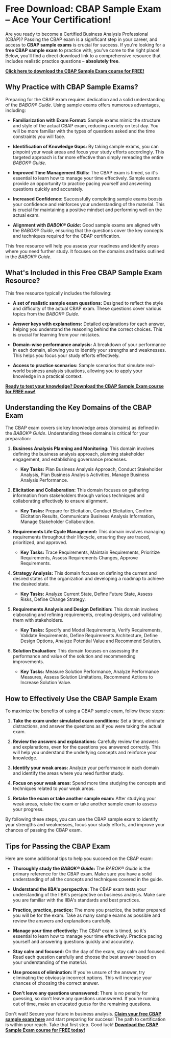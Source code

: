 # Free Download: CBAP Sample Exam – Ace Your Certification!

Are you ready to become a Certified Business Analysis Professional (CBAP)? Passing the CBAP exam is a significant step in your career, and access to **CBAP sample exams** is crucial for success. If you're looking for a **free CBAP sample exam** to practice with, you've come to the right place! Below, you'll find a direct download link to a comprehensive resource that includes realistic practice questions – **absolutely free**.

[**Click here to download the CBAP Sample Exam course for FREE!**](https://udemywork.com/cbap-sample-exam)

## Why Practice with CBAP Sample Exams?

Preparing for the CBAP exam requires dedication and a solid understanding of the *BABOK® Guide*. Using sample exams offers numerous advantages, including:

*   **Familiarization with Exam Format:** Sample exams mimic the structure and style of the actual CBAP exam, reducing anxiety on test day. You will be more familiar with the types of questions asked and the time constraints you will face.

*   **Identification of Knowledge Gaps:** By taking sample exams, you can pinpoint your weak areas and focus your study efforts accordingly. This targeted approach is far more effective than simply rereading the entire *BABOK® Guide*.

*   **Improved Time Management Skills:** The CBAP exam is timed, so it's essential to learn how to manage your time effectively. Sample exams provide an opportunity to practice pacing yourself and answering questions quickly and accurately.

*   **Increased Confidence:** Successfully completing sample exams boosts your confidence and reinforces your understanding of the material. This is crucial for maintaining a positive mindset and performing well on the actual exam.

*   **Alignment with *BABOK® Guide*:** Good sample exams are aligned with the *BABOK® Guide*, ensuring that the questions cover the key concepts and techniques required for the CBAP certification.

This free resource will help you assess your readiness and identify areas where you need further study. It focuses on the domains and tasks outlined in the *BABOK® Guide*.

## What's Included in this Free CBAP Sample Exam Resource?

This free resource typically includes the following:

*   **A set of realistic sample exam questions:** Designed to reflect the style and difficulty of the actual CBAP exam. These questions cover various topics from the *BABOK® Guide*.

*   **Answer keys with explanations:** Detailed explanations for each answer, helping you understand the reasoning behind the correct choices. This is crucial for learning from your mistakes.

*   **Domain-wise performance analysis:** A breakdown of your performance in each domain, allowing you to identify your strengths and weaknesses. This helps you focus your study efforts effectively.

*   **Access to practice scenarios:** Sample scenarios that simulate real-world business analysis situations, allowing you to apply your knowledge in a practical context.

[**Ready to test your knowledge? Download the CBAP Sample Exam course for FREE now!**](https://udemywork.com/cbap-sample-exam)

## Understanding the Key Domains of the CBAP Exam

The CBAP exam covers six key knowledge areas (domains) as defined in the *BABOK® Guide*. Understanding these domains is critical for your preparation:

1.  **Business Analysis Planning and Monitoring:** This domain involves defining the business analysis approach, planning stakeholder engagement, and establishing governance processes.
    *   **Key Tasks:** Plan Business Analysis Approach, Conduct Stakeholder Analysis, Plan Business Analysis Activities, Manage Business Analysis Performance.

2.  **Elicitation and Collaboration:** This domain focuses on gathering information from stakeholders through various techniques and collaborating effectively to ensure alignment.
    *   **Key Tasks:** Prepare for Elicitation, Conduct Elicitation, Confirm Elicitation Results, Communicate Business Analysis Information, Manage Stakeholder Collaboration.

3.  **Requirements Life Cycle Management:** This domain involves managing requirements throughout their lifecycle, ensuring they are traced, prioritized, and approved.
    *   **Key Tasks:** Trace Requirements, Maintain Requirements, Prioritize Requirements, Assess Requirements Changes, Approve Requirements.

4.  **Strategy Analysis:** This domain focuses on defining the current and desired states of the organization and developing a roadmap to achieve the desired state.
    *   **Key Tasks:** Analyze Current State, Define Future State, Assess Risks, Define Change Strategy.

5.  **Requirements Analysis and Design Definition:** This domain involves elaborating and refining requirements, creating designs, and validating them with stakeholders.
    *   **Key Tasks:** Specify and Model Requirements, Verify Requirements, Validate Requirements, Define Requirements Architecture, Define Design Options, Analyze Potential Value and Recommend Solution.

6.  **Solution Evaluation:** This domain focuses on assessing the performance and value of the solution and recommending improvements.
    *   **Key Tasks:** Measure Solution Performance, Analyze Performance Measures, Assess Solution Limitations, Recommend Actions to Increase Solution Value.

## How to Effectively Use the CBAP Sample Exam

To maximize the benefits of using a CBAP sample exam, follow these steps:

1.  **Take the exam under simulated exam conditions:** Set a timer, eliminate distractions, and answer the questions as if you were taking the actual exam.

2.  **Review the answers and explanations:** Carefully review the answers and explanations, even for the questions you answered correctly. This will help you understand the underlying concepts and reinforce your knowledge.

3.  **Identify your weak areas:** Analyze your performance in each domain and identify the areas where you need further study.

4.  **Focus on your weak areas:** Spend more time studying the concepts and techniques related to your weak areas.

5.  **Retake the exam or take another sample exam:** After studying your weak areas, retake the exam or take another sample exam to assess your progress.

By following these steps, you can use the CBAP sample exam to identify your strengths and weaknesses, focus your study efforts, and improve your chances of passing the CBAP exam.

## Tips for Passing the CBAP Exam

Here are some additional tips to help you succeed on the CBAP exam:

*   **Thoroughly study the *BABOK® Guide*:** The *BABOK® Guide* is the primary reference for the CBAP exam. Make sure you have a solid understanding of all the concepts and techniques covered in the guide.

*   **Understand the IIBA's perspective:** The CBAP exam tests your understanding of the IIBA's perspective on business analysis. Make sure you are familiar with the IIBA's standards and best practices.

*   **Practice, practice, practice:** The more you practice, the better prepared you will be for the exam. Take as many sample exams as possible and review the answers and explanations carefully.

*   **Manage your time effectively:** The CBAP exam is timed, so it's essential to learn how to manage your time effectively. Practice pacing yourself and answering questions quickly and accurately.

*   **Stay calm and focused:** On the day of the exam, stay calm and focused. Read each question carefully and choose the best answer based on your understanding of the material.

*   **Use process of elimination:** If you're unsure of the answer, try eliminating the obviously incorrect options. This will increase your chances of choosing the correct answer.

*   **Don't leave any questions unanswered:** There is no penalty for guessing, so don't leave any questions unanswered. If you're running out of time, make an educated guess for the remaining questions.

Don't wait! Secure your future in business analysis. **[Claim your free CBAP sample exam here](https://udemywork.com/cbap-sample-exam)** and start preparing for success! The path to certification is within your reach. Take that first step. Good luck! [**Download the CBAP Sample Exam course for FREE today!**](https://udemywork.com/cbap-sample-exam)
